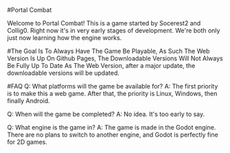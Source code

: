 #Portal Combat

Welcome to Portal Combat!  This is a game started by Socerest2 and Collig0.  Right now it's in very early stages of development.  We're both only just now learning how the engine works.

#The Goal Is To Always Have The Game Be Playable, As Such The Web Version Is Up On Github Pages, The Downloadable Versions Will Not Always Be Fully Up To Date As The Web Version, after a major update, the downloadable versions will be updated.

#FAQ
Q: What platforms will the game be available for?
A: The first priority is to make this a web game.  After that, the priority is Linux, Windows, then finally Android.

Q: When will the game be completed?
A: No idea.  It's too early to say.

Q: What engine is the game in?
A: The game is made in the Godot engine.  There are no plans to switch to another engine, and Godot is perfectly fine for 2D games.
